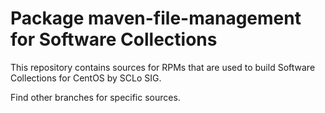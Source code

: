 # Package maven-file-management for Software Collections

This repository contains sources for RPMs that are used
to build Software Collections for CentOS by SCLo SIG.

Find other branches for specific sources.
